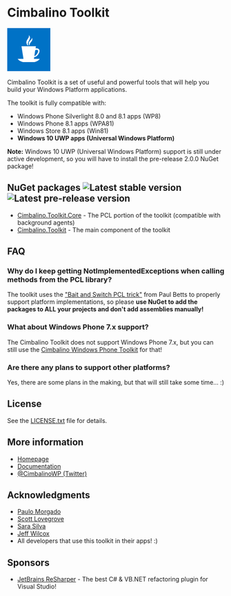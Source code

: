 # Cimbalino Toolkit

![Cimbalino Toolkit](https://github.com/Cimbalino/Cimbalino-Toolkit/raw/master/Cimbalino.Toolkit.png "Cimbalino Toolkit")

Cimbalino Toolkit is a set of useful and powerful tools that will help you build your Windows Platform applications.

The toolkit is fully compatible with:

* Windows Phone Silverlight 8.0 and 8.1 apps (WP8)
* Windows Phone 8.1 apps (WPA81)
* Windows Store 8.1 apps (Win81)
* **Windows 10 UWP apps (Universal Windows Platform)**

**Note:** Windows 10 UWP (Universal Windows Platform) support is still under active development, so you will have to install the pre-release 2.0.0 NuGet package!

## NuGet packages ![Latest stable version](https://img.shields.io/nuget/v/Cimbalino.Toolkit.svg?style=flat "Latest stable version") ![Latest pre-release version](https://img.shields.io/nuget/vpre/Cimbalino.Toolkit.svg?style=flat "Latest pre-release version")

* [Cimbalino.Toolkit.Core](https://www.nuget.org/packages/Cimbalino.Toolkit.Core) - The PCL portion of the toolkit (compatible with background agents)
* [Cimbalino.Toolkit](https://www.nuget.org/packages/Cimbalino.Toolkit) - The main component of the toolkit

## FAQ

### Why do I keep getting NotImplementedExceptions when calling methods from the PCL library?

The toolkit uses the ["Bait and Switch PCL trick"](http://log.paulbetts.org/the-bait-and-switch-pcl-trick/) from Paul Betts to properly support platform implementations, so please **use NuGet to add the packages to ALL your projects and don't add assemblies manually!**

### What about Windows Phone 7.x support?

The Cimbalino Toolkit does not support Windows Phone 7.x, but you can still use the [Cimbalino Windows Phone Toolkit](https://github.com/Cimbalino/Cimbalino-Phone-Toolkit) for that!

### Are there any plans to support other platforms?

Yes, there are some plans in the making, but that will still take some time... :) 

## License

See the [LICENSE.txt](https://github.com/Cimbalino/Cimbalino-Toolkit/raw/master/LICENSE.txt) file for details.

## More information

* [Homepage](http://cimbalino.org)
* [Documentation](http://cimbalino.org/help)
* [@CimbalinoWP (Twitter)](http://twitter.com/CimbalinoWP)

## Acknowledgments

* [Paulo Morgado](https://twitter.com/PauloMorgado)
* [Scott Lovegrove](https://twitter.com/scottisafool)
* [Sara Silva](https://twitter.com/saramgsilva)
* [Jeff Wilcox](https://twitter.com/jeffwilcox)
* All developers that use this toolkit in their apps! :)

## Sponsors

* [JetBrains ReSharper](http://www.jetbrains.com/resharper) - The best C# & VB.NET refactoring plugin for Visual Studio!